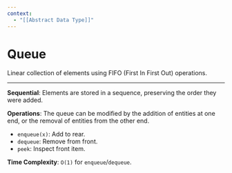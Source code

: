 ```yaml
---
context:
  - "[[Abstract Data Type]]"
---
```


# Queue

Linear collection of elements using FIFO (First In First Out) operations.

---

**Sequential**: Elements are stored in a sequence, preserving the order they were added.

**Operations**: The queue can be modified by the addition of entities at one end, or the removal of entities from the other end.

- `enqueue(x)`: Add to rear.
- `dequeue`: Remove from front.
- `peek`: Inspect front item.

**Time Complexity**: `O(1)` for `enqueue`/`dequeue`.
